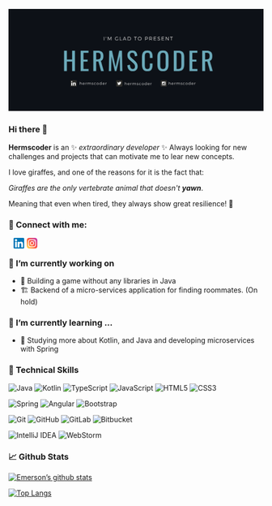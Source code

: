 ![banner](banner.png)
### Hi there 👋


**Hermscoder** is an ✨ _extraordinary developer_ ✨
Always looking for new challenges and projects that can motivate me to lear new concepts.

I love giraffes, and one of the reasons for it is the fact that:

_Giraffes are the only vertebrate animal that doesn't **yawn**_.

Meaning that even when tired, they always show great resilience! 🦒

### 🤝 Connect with me:
<div style="margin-left:10px">
    <a href="https://www.linkedin.com/in/hermscoder/"><img align="left" src="https://raw.githubusercontent.com/hermscoder/hermscoder/main/linkedin.png" alt="Hermscoder | LinkedIn" width="21px" style="margin-right:5px"/></a>
    <a href="https://instagram.com/hermscoder"><img align="left" src="https://raw.githubusercontent.com/hermscoder/hermscoder/main/instagram.png" alt="Hermscoder | Instagram" width="21px"/></a><br>
</div>

### 🔭 I’m currently working on
- 🎨 Building a game without any libraries in Java
- 🏗️ Backend of a micro-services application for finding roommates. (On hold)

### 🌱 I’m currently learning ...
- 🎨 Studying more about Kotlin, and Java and developing microservices with Spring

### 💼 Technical Skills 

![Java](https://img.shields.io/badge/java-%23ED8B00.svg?style=for-the-badge&logo=java&logoColor=white)
![Kotlin](https://img.shields.io/badge/kotlin-%237F52FF.svg?style=for-the-badge&logo=kotlin&logoColor=white)
![TypeScript](https://img.shields.io/badge/typescript-%23007ACC.svg?style=for-the-badge&logo=typescript&logoColor=white)
![JavaScript](https://img.shields.io/badge/javascript-%23323330.svg?style=for-the-badge&logo=javascript&logoColor=%23F7DF1E)
![HTML5](https://img.shields.io/badge/html5-%23E34F26.svg?style=for-the-badge&logo=html5&logoColor=white)
![CSS3](https://img.shields.io/badge/css3-%231572B6.svg?style=for-the-badge&logo=css3&logoColor=white)


![Spring](https://img.shields.io/badge/spring-%236DB33F.svg?style=for-the-badge&logo=spring&logoColor=white)
![Angular](https://img.shields.io/badge/angular-%23DD0031.svg?style=for-the-badge&logo=angular&logoColor=white)
![Bootstrap](https://img.shields.io/badge/bootstrap-%23563D7C.svg?style=for-the-badge&logo=bootstrap&logoColor=white)

![Git](https://img.shields.io/badge/git-%23F05033.svg?style=for-the-badge&logo=git&logoColor=white)
![GitHub](https://img.shields.io/badge/github-%23121011.svg?style=for-the-badge&logo=github&logoColor=white)
![GitLab](https://img.shields.io/badge/gitlab-%23181717.svg?style=for-the-badge&logo=gitlab&logoColor=white)
![Bitbucket](https://img.shields.io/badge/bitbucket-%230047B3.svg?style=for-the-badge&logo=bitbucket&logoColor=white)

![IntelliJ IDEA](https://img.shields.io/badge/IntelliJIDEA-000000.svg?style=for-the-badge&logo=intellij-idea&logoColor=white)
![WebStorm](https://img.shields.io/badge/webstorm-143?style=for-the-badge&logo=webstorm&logoColor=white&color=black)

### 📈 Github Stats

[![Emerson’s github stats](https://github-readme-stats.vercel.app/api?username=hermscoder)](https://github.com/hermscoder)

[![Top Langs](https://github-readme-stats.vercel.app/api/top-langs/?username=hermscoder&layout=compact)](https://github.com/hermscoder)

